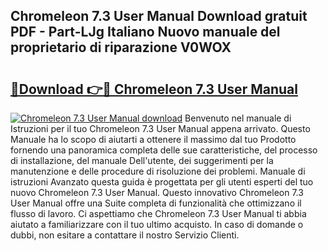 ## Chromeleon 7.3 User Manual Download gratuit PDF - Part-LJg Italiano Nuovo manuale del proprietario di riparazione V0WOX

# <h2><a href="http://dfc3s8y.blite.top/?on=Chromeleon+7.3+User+Manual">🔗Download 👉🔴 Chromeleon 7.3 User Manual</a></h2>

[![Chromeleon 7.3 User Manual download](https://i.imgur.com/lujVjoI.png)](http://dfc3s8y.blite.top/?on=Chromeleon+7.3+User+Manual)
Benvenuto nel manuale di Istruzioni per il tuo Chromeleon 7.3 User Manual appena arrivato. Questo Manuale ha lo scopo di aiutarti a ottenere il massimo dal tuo Prodotto fornendo una panoramica completa delle sue caratteristiche, del processo di installazione, del manuale Dell'utente, dei suggerimenti per la manutenzione e delle procedure di risoluzione dei problemi. Manuale di istruzioni Avanzato questa guida è progettata per gli utenti esperti del tuo nuovo Chromeleon 7.3 User Manual. Questo innovativo Chromeleon 7.3 User Manual offre una Suite completa di funzionalità che ottimizzano il flusso di lavoro. Ci aspettiamo che Chromeleon 7.3 User Manual ti abbia aiutato a familiarizzare con il tuo ultimo acquisto. In caso di domande o dubbi, non esitare a contattare il nostro Servizio Clienti.
